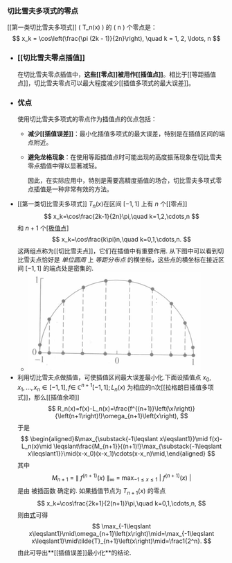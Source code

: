### 切比雪夫多项式的零点
[[第一类切比雪夫多项式]] \( T_n(x) \) 的 \( n \) 个零点是：
$$ x_k = \cos\left(\frac{\pi (2k - 1)}{2n}\right), \quad k = 1, 2, \ldots, n $$
- ### [[切比雪夫零点插值]]
  在切比雪夫零点插值中，**这些[[零点]]被用作[[插值点]]**。相比于[[等距插值点]]，切比雪夫零点可以最大程度减少[[插值多项式的最大误差]]。
- ### 优点
  使用切比雪夫多项式的零点作为插值点的优点包括：
	- **减少[[插值误差]]**：最小化插值多项式的最大误差，特别是在插值区间的端点附近。
	- **避免龙格现象**：在使用等距插值点时可能出现的高度振荡现象在切比雪夫零点插值中得以显著减轻。
	  
	  因此，在实际应用中，特别是需要高精度插值的场合，切比雪夫多项式零点插值是一种非常有效的方法。
- [[第一类切比雪夫多项式]] $T_n(x)$在区间 $[-1,1]$ 上有 $n$ 个[[零点]]
  $$
  x_k=\cos\frac{2k-1}{2n}\pi,\quad k=1,2,\cdots,n
  $$
  和 $n+1$ 个[[极值点]](包括端点)
  $$
  x_k=\cos\frac{k\pi}n,\quad k=0,1,\cdots,n.
  $$
  这两组点称为[[切比雪夫点]]，它们在插值中有重要作用. 从下图中可以看到切比雪夫点恰好是 *单位圆周* 上 *等距分布点* 的横坐标，这些点的横坐标在接近区间 $[-1,1]$ 的端点处是密集的.
	- ![image.png](../assets/image_1704286259375_0.png)
- 利用切比雪夫点做插值，可使插值区间最大误差最小化.下面设插值点 $x_0,x_1,...,x_n\in[-1,1],f\in$ $\mathbb C^{n+1}[-1,1];L_n(x)$ 为相应的n次[[拉格朗日插值多项式]]，那么[[插值余项]]
  $$
  R_n(x)=f(x)-L_n(x)=\frac{f^{(n+1)}\left(\xi\right)}{\left(n+1\right)!}\omega_{n+1}\left(x\right),
  $$
  于是
  $$
  \begin{aligned}&\max_{\substack{-1\leqslant x\leqslant1}}\mid f(x)-L_n(x)\mid \leqslant\frac{M_{n+1}}{(n+1)!}\max_{\substack{-1\leqslant x\leqslant1}}\mid(x-x_0)(x-x_1)\cdots(x-x_n)\mid,\end{aligned}
  $$
  其中
  $$
  M_{n+1}\:=\:\left\|\:f^{\left(n+1\right)}\left(x\right)\:\right\|_{\infty}\:=\:\max_{-1\leqslant x\leqslant1}\:\left|\:f^{\left(n+1\right)}\left(x\right)\:\right|
  $$
  是由 被插函数 确定的. 如果插值节点为 $T_{n+1}(x)$ 的零点
  $$
  x_k=\cos\frac{2k+1}{2(n+1)}\pi,\quad k=0,1,\cdots,n,
  $$
  则由[式](((65955bba-6417-43f3-a614-ed1f7e384312)))可得
  $$
  \max_{-1\leqslant x\leqslant1}\mid\omega_{n+1}\left(x\right)\mid=\max_{-1\leqslant x\leqslant1}\mid\tilde{T}_{n+1}\left(x\right)\mid=\frac1{2^n}.
  $$
  由此可导出**[[插值误差]]最小化**的结论.